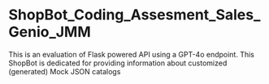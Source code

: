 # ShopBot_Coding_Assesment_Sales_Genio_JMM
This is an evaluation of Flask powered API using a GPT-4o endpoint. This ShopBot is dedicated for providing information about customized (generated) Mock JSON catalogs

